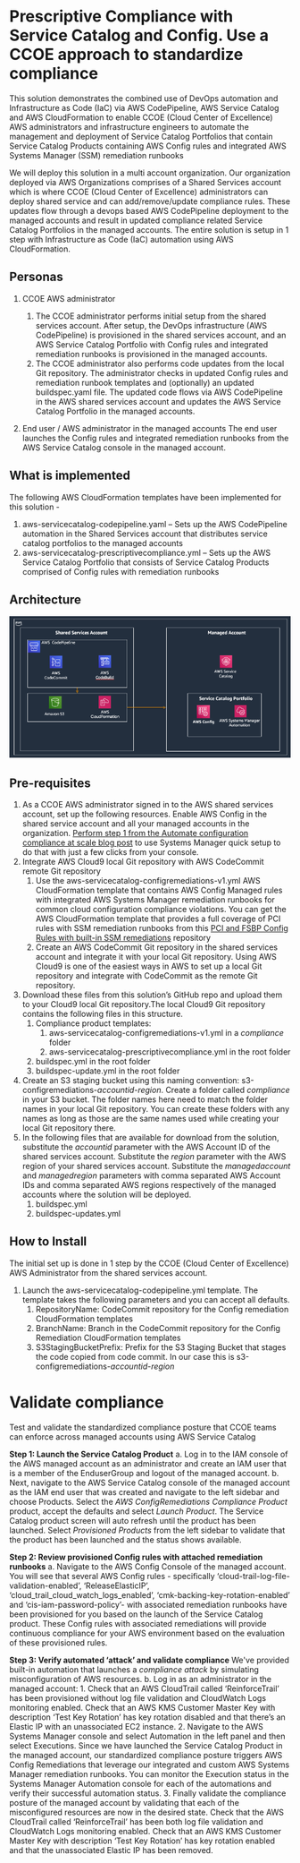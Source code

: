 <p align="center">
</p>

# Prescriptive Compliance with Service Catalog and Config. Use a CCOE approach to standardize compliance

 This solution demonstrates the combined use of DevOps automation and Infrastructure as Code (IaC) via AWS CodePipeline, AWS Service Catalog and AWS CloudFormation to enable CCOE (Cloud Center of Excellence) AWS administrators and infrastructure engineers to automate the management and deployment of Service Catalog Portfolios that contain Service Catalog Products containing AWS Config rules and integrated AWS Systems Manager (SSM) remediation runbooks

 We will deploy this solution in a multi account organization.  Our organization deployed via AWS Organizations comprises of a Shared Services account which is where CCOE (Cloud Center of Excellence) administrators can deploy shared service and can add/remove/update compliance rules. These updates flow through a devops based AWS CodePipeline deployment to the managed accounts and result in updated compliance related Service Catalog Portfolios in the managed accounts. The entire solution is setup in 1 step with Infrastructure as Code (IaC) automation using AWS CloudFormation.


## Personas

1. CCOE AWS administrator
	1. The CCOE administrator performs initial setup from the shared services account. After setup, the DevOps infrastructure (AWS CodePipeline) is provisioned in the shared services account, and an AWS Service Catalog Portfolio with Config rules and integrated remediation runbooks is provisioned in the managed accounts.
	2. The CCOE administrator also performs code updates from the local Git repository. The administrator checks in updated Config rules and remediation runbook templates and (optionally) an updated buildspec.yaml file. The updated code flows via AWS CodePipeline in the AWS shared services account and updates the AWS Service Catalog Portfolio in the managed accounts.

2. End user / AWS administrator in the managed accounts
The end user launches the Config rules and integrated remediation runbooks from the AWS Service Catalog console in the managed account. 

## What is implemented

The following AWS CloudFormation templates have been implemented for this solution -
1. aws-servicecatalog-codepipeline.yaml – Sets up the AWS CodePipeline automation in the Shared Services account that distributes service catalog portfolios to the managed accounts
2. aws-servicecatalog-prescriptivecompliance.yml – Sets up the  AWS Service Catalog Portfolio that consists of  Service Catalog Products comprised of Config rules with remediation runbooks


## Architecture

![](images/ccoe-prescriptivecompliance.png)


## Pre-requisites

1. As a CCOE AWS administrator signed in to the AWS shared services account, set up the following resources.
Enable AWS Config in the shared service account and all your managed accounts in the organization. [Perform step 1 from the Automate configuration compliance at scale blog post](https://aws.amazon.com/blogs/mt/automate-configuration-compliance-at-scale-in-aws/) to use Systems Manager quick setup to do that with just a few clicks from your console.
2.	Integrate AWS Cloud9 local Git repository with AWS CodeCommit remote Git repository
	1. Use the aws-servicecatalog-configremediations-v1.yml AWS CloudFormation template that contains AWS Config Managed rules with integrated AWS Systems Manager remediation runbooks for common cloud configuration compliance violations. You can get the AWS CloudFormation template that provides a full coverage of PCI rules with SSM remediation runbooks from this [PCI and FSBP Config Rules with built-in SSM remediations](https://github.com/aws-samples/aws-config-pci-fsbp-ssmremediations) repository
	2. Create an AWS CodeCommit Git repository in the shared services account and integrate it with your local Git repository. Using AWS Cloud9 is one of the easiest ways in AWS to set up a local Git repository and integrate with CodeCommit as the remote Git repository.  
3.	Download these files from this solution’s GitHub repo and upload them to your Cloud9 local Git repository.The local Cloud9 Git repository contains the following files in this structure.
	1. Compliance product templates:
		1. aws-servicecatalog-configremediations-v1.yml in a *compliance* folder
		2. aws-servicecatalog-prescriptivecompliance.yml in the root folder
	2. buildspec.yml in the root folder
	3. buildspec-update.yml in the root folder
4.	Create an S3 staging bucket using this naming convention: s3-configremediations-*accountid*-*region*. Create a folder called *compliance* in your S3 bucket. The folder names here need to match the folder names in your local Git repository. You can create these folders with any names as long as those are the same names used while creating your local Git repository there.
5.	In the following files that are available for download from the solution, substitute the *accountid* parameter with the AWS Account ID of the shared services account. Substitute the *region* parameter with the AWS region of your shared services account. Substitute the *managedaccount* and *managedregion* parameters with comma separated AWS Account IDs and comma separated AWS regions respectively of the managed accounts where the solution will be deployed.
	1. buildspec.yml
	2. buildspec-updates.yml


## How to Install

The initial set up is done in 1 step by the CCOE (Cloud Center of Excellence) AWS Administrator from the shared services account.

1. Launch the aws-servicecatalog-codepipeline.yml template. The template takes the following parameters and you can accept all defaults.
	1. RepositoryName: CodeCommit repository for the Config remediation CloudFormation templates
	2. BranchName: Branch in the CodeCommit repository for the Config Remediation CloudFormation templates
	3. S3StagingBucketPrefix: Prefix for the S3 Staging Bucket that stages the code copied from code commit.  In our case this is s3-configremediations-*accountid*-*region*
 

# Validate compliance

Test and validate the standardized compliance posture that CCOE teams can enforce across managed accounts using AWS Service Catalog

**Step 1: Launch the Service Catalog Product**
a.	Log in to the IAM console of the AWS managed account as an administrator and create an IAM user that is a member of the EnduserGroup and logout of the managed account.
b.	Next, navigate to the AWS Service Catalog console of the managed account as the IAM end user that was created and navigate to the left sidebar and choose Products. Select the *AWS ConfigRemediations Compliance Product* product, accept the defaults and select *Launch Product*. The Service Catalog product screen will auto refresh until the product has been launched. Select *Provisioned Products* from the left sidebar to validate that the product has been launched and the status shows available.

**Step 2: Review provisioned Config rules with attached remediation runbooks**
a.	Navigate to the AWS Config Console of the managed account. You will see that several AWS Config rules - specifically ‘cloud-trail-log-file-validation-enabled’, ‘ReleaseElasticIP’, ‘cloud_trail_cloud_watch_logs_enabled’, ‘cmk-backing-key-rotation-enabled’ and ‘cis-iam-password-policy’- with associated remediation runbooks have been provisioned for you based on the launch of the Service Catalog product. These Config rules with associated remediations will provide continuous compliance for your AWS environment based on the evaluation of these provisioned rules.

**Step 3: Verify automated ‘attack’ and validate compliance**
We've provided built-in automation that launches a *compliance attack* by simulating misconfiguration of AWS resources. 
b.	Log in as an administrator in the managed account:
	1. Check that an AWS CloudTrail called ‘ReinforceTrail’ has been provisioned without log file validation and CloudWatch Logs monitoring enabled. Check that an AWS KMS Customer Master Key with description ‘Test Key Rotation’ has key rotation disabled and that there’s an Elastic IP with an unassociated EC2 instance.
	2. Navigate to the AWS Systems Manager console and select Automation in the left panel and then select Executions. Since we have launched the Service Catalog Product in the managed account, our standardized compliance posture triggers AWS Config Remediations that leverage our integrated and custom AWS Systems Manager remediation runbooks. You can monitor the Execution status in the Systems Manager Automation console for each of the automations and verify their successful automation status.
	3. Finally validate the compliance posture of the managed account by validating that each of the misconfigured resources are now in the desired state. Check that the AWS CloudTrail called ‘ReinforceTrail’ has been both log file validation and CloudWatch Logs monitoring enabled. Check that an AWS KMS Customer Master Key with description ‘Test Key Rotation’ has key rotation enabled and that the unassociated Elastic IP has been removed.
